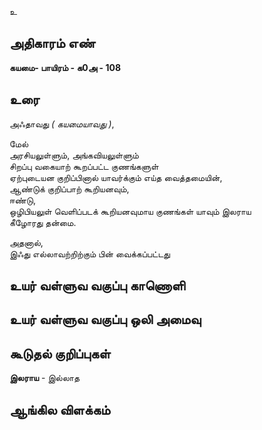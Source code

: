 உ


## அதிகாரம் எண்

**கயமை- பாயிரம் - க0அ - 108**

## உரை

அஃதாவது _( கயமையாவது )_,  

மேல்  
அரசியலுள்ளும், அங்கவியலுள்ளும்  
சிறப்பு வகையாற் கூறப்பட்ட குணங்களுள்  
ஏற்புடையன குறிப்பினால் யாவர்க்கும் எய்த வைத்தமையின்,  
ஆண்டுக் குறிப்பாற் கூறியனவும்,  
ஈண்டு,  
ஒழிபியலுள் வெளிப்படக் கூறியனவுமாய குணங்கள் யாவும் இலராய  
கீழோரது தன்மை.  

அதனால்,  
இஃது எல்லாவற்றிற்கும் பின் வைக்கப்பட்டது

## உயர் வள்ளுவ வகுப்பு காணொளி


## உயர் வள்ளுவ வகுப்பு ஒலி அமைவு 


## கூடுதல் குறிப்புகள்

**இலராய** - இல்லாத 

## ஆங்கில விளக்கம்

